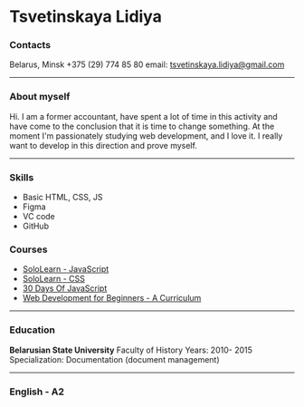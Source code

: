 #  **Tsvetinskaya Lidiya**

###  Contacts

Belarus, Minsk
 +375 (29) 774 85 80 
email: tsvetinskaya.lidiya@gmail.com
___
###  About myself 

Hi. I am a former accountant, have spent a lot of time in this activity and have come to the conclusion that it is time to change something. At the moment I'm passionately studying web development, and I love it. I really want to develop in this direction and prove myself.

---
### Skills
- Basic HTML, CSS, JS
- Figma
- VC code
- GitHub


### Courses 
- [SoloLearn - JavaScript](https://www.sololearn.com/certificates/course/en/20579201/1024/landscape/pdf)
- [SoloLearn - CSS](https://www.sololearn.com/Certificate/1023-20579201/jpg/)
- [30 Days Of JavaScript](https://github.com/Asabeneh/30-Days-Of-JavaScript)
- [Web Development for Beginners - A Curriculum](https://github.com/microsoft/Web-Dev-For-Beginners)

---

### Education

**Belarusian State University**
Faculty of History
Years: 2010- 2015
Specialization: Documentation (document management)

---
### English  - A2